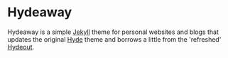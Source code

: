 # Hydeaway

Hydeaway is a simple [Jekyll](http://jekyllrb.com) theme for personal websites and blogs that updates the original [Hyde](https://github.com/poole/hyde) theme and borrows a little from the 'refreshed' [Hydeout](https://github.com/fongandrew/hydeout).